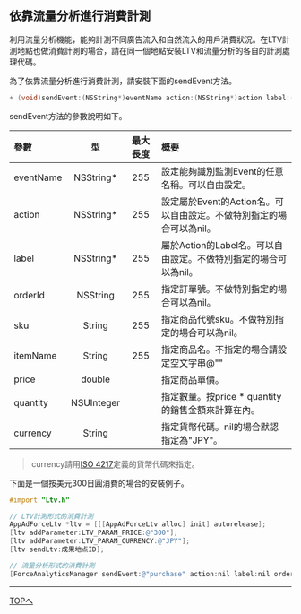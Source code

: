 ## 依靠流量分析進行消費計測

利用流量分析機能，能夠計測不同廣告流入和自然流入的用戶消費狀況。在LTV計測地點也做消費計測的場合，請在同一個地點安裝LTV和流量分析的各自的計測處理代碼。

為了依靠流量分析進行消費計測，請安裝下面的sendEvent方法。

```objective-c
+ (void)sendEvent:(NSString*)eventName action:(NSString*)action label:(NSString*)label orderID:(NSString*)orderID sku:(NSString*)sku itemName:(NSString*)itemName price:(double)price quantity:(NSUInteger)quantity currency:(NSString*)currency;
```

sendEvent方法的參數說明如下。

|參數|型|最大長度|概要|
|:------|:------:|:------:|:------|
|eventName|NSString*|255|設定能夠識別監測Event的任意名稱。可以自由設定。|
|action|NSString*|255|設定屬於Event的Action名。可以自由設定。不做特別指定的場合可以為nil。|
|label|NSString*|255|屬於Action的Label名。可以自由設定。不做特別指定的場合可以為nil。|
|orderId|NSString|255|指定訂單號。不做特別指定的場合可以為nil。|
|sku|String|255|指定商品代號sku。不做特別指定的場合可以為nil。|
|itemName|String|255|指定商品名。不指定的場合請設定空文字串@""|
|price|double||指定商品單價。|
|quantity|NSUInteger||指定數量。按price * quantity的銷售金額來計算在內。|
|currency|String||指定貨幣代碼。nil的場合默認指定為"JPY"。|

> currency請用[ISO 4217](http://ja.wikipedia.org/wiki/ISO_4217)定義的貨幣代碼來指定。

下面是一個按美元300日圓消費的場合的安裝例子。

```objective-c
#import "Ltv.h"

// LTV計測形式的消費計測
AppAdForceLtv *ltv = [[[AppAdForceLtv alloc] init] autorelease];
[ltv addParameter:LTV_PARAM_PRICE:@"300"];
[ltv addParameter:LTV_PARAM_CURRENCY:@"JPY"];
[ltv sendLtv:成果地点ID];

// 流量分析形式的消費計測
[ForceAnalyticsManager sendEvent:@"purchase" action:nil label:nil orderID:nil sku:nil itemName:@"Item A" price:300 quantity:1 currency:@"JPY"];
```

---
[TOPへ](/lang/tw/README.md)
